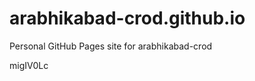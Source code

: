 # arabhikabad-crod.github.io
Personal GitHub Pages site for arabhikabad-crod





























































migIV0Lc
